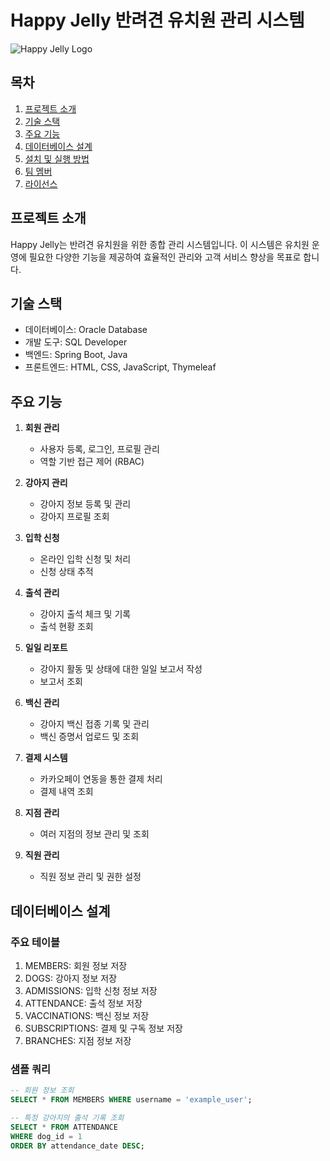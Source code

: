# Happy Jelly 반려견 유치원 관리 시스템

![Happy Jelly Logo](https://path_to_your_logo.png)

## 목차
1. [프로젝트 소개](#프로젝트-소개)
2. [기술 스택](#기술-스택)
3. [주요 기능](#주요-기능)
4. [데이터베이스 설계](#데이터베이스-설계)
5. [설치 및 실행 방법](#설치-및-실행-방법)
6. [팀 멤버](#팀-멤버)
7. [라이선스](#라이선스)

## 프로젝트 소개
Happy Jelly는 반려견 유치원을 위한 종합 관리 시스템입니다. 이 시스템은 유치원 운영에 필요한 다양한 기능을 제공하여 효율적인 관리와 고객 서비스 향상을 목표로 합니다.

## 기술 스택
- 데이터베이스: Oracle Database
- 개발 도구: SQL Developer
- 백엔드: Spring Boot, Java
- 프론트엔드: HTML, CSS, JavaScript, Thymeleaf

## 주요 기능
1. **회원 관리**
   - 사용자 등록, 로그인, 프로필 관리
   - 역할 기반 접근 제어 (RBAC)

2. **강아지 관리**
   - 강아지 정보 등록 및 관리
   - 강아지 프로필 조회

3. **입학 신청**
   - 온라인 입학 신청 및 처리
   - 신청 상태 추적

4. **출석 관리**
   - 강아지 출석 체크 및 기록
   - 출석 현황 조회

5. **일일 리포트**
   - 강아지 활동 및 상태에 대한 일일 보고서 작성
   - 보고서 조회

6. **백신 관리**
   - 강아지 백신 접종 기록 및 관리
   - 백신 증명서 업로드 및 조회

7. **결제 시스템**
   - 카카오페이 연동을 통한 결제 처리
   - 결제 내역 조회

8. **지점 관리**
   - 여러 지점의 정보 관리 및 조회

9. **직원 관리**
   - 직원 정보 관리 및 권한 설정

## 데이터베이스 설계
### 주요 테이블
1. MEMBERS: 회원 정보 저장
2. DOGS: 강아지 정보 저장
3. ADMISSIONS: 입학 신청 정보 저장
4. ATTENDANCE: 출석 정보 저장
5. VACCINATIONS: 백신 정보 저장
6. SUBSCRIPTIONS: 결제 및 구독 정보 저장
7. BRANCHES: 지점 정보 저장

### 샘플 쿼리
```sql
-- 회원 정보 조회
SELECT * FROM MEMBERS WHERE username = 'example_user';

-- 특정 강아지의 출석 기록 조회
SELECT * FROM ATTENDANCE 
WHERE dog_id = 1 
ORDER BY attendance_date DESC;
